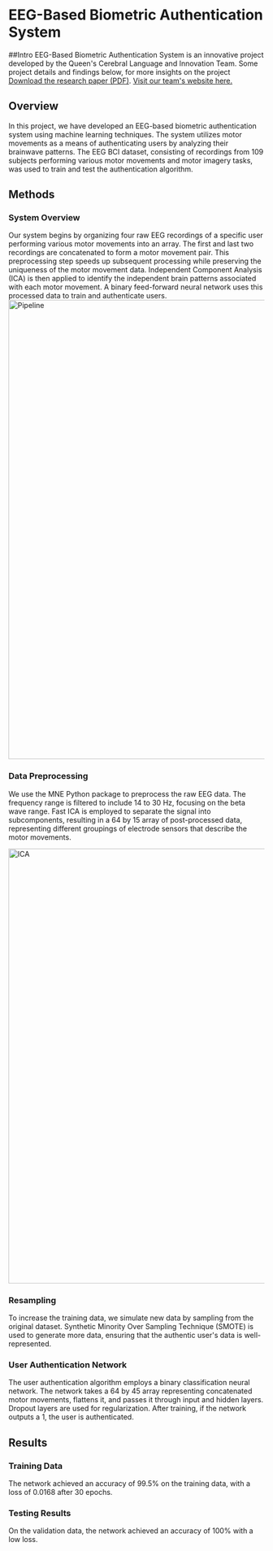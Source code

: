 # EEG-Based Biometric Authentication System

##Intro
EEG-Based Biometric Authentication System is an innovative project developed by the Queen's Cerebral Language and Innovation Team. Some project details and findings below, for more insights on the project [Download the research paper (PDF)](EEG_based_authentication_using_binary_cl.pdf). [Visit our team's website here.](https://www.queenscli.team/)


## Overview

In this project, we have developed an EEG-based biometric authentication system using machine learning techniques. The system utilizes motor movements as a means of authenticating users by analyzing their brainwave patterns. The EEG BCI dataset, consisting of recordings from 109 subjects performing various motor movements and motor imagery tasks, was used to train and test the authentication algorithm.

## Methods

### System Overview

Our system begins by organizing four raw EEG recordings of a specific user performing various motor movements into an array. The first and last two recordings are concatenated to form a motor movement pair. This preprocessing step speeds up subsequent processing while preserving the uniqueness of the motor movement data. Independent Component Analysis (ICA) is then applied to identify the independent brain patterns associated with each motor movement. A binary feed-forward neural network uses this processed data to train and authenticate users.
<img width="904" alt="Pipeline" src="https://github.com/mbenhamu/EEG-UserIdentification/assets/79335280/05f863a4-88d4-4e03-a924-074e099af437">

### Data Preprocessing

We use the MNE Python package to preprocess the raw EEG data. The frequency range is filtered to include 14 to 30 Hz, focusing on the beta wave range. Fast ICA is employed to separate the signal into subcomponents, resulting in a 64 by 15 array of post-processed data, representing different groupings of electrode sensors that describe the motor movements.


<img width="856" alt="ICA" src="https://github.com/mbenhamu/EEG-UserIdentification/assets/79335280/8eb5faae-d526-4432-bf9b-40db3f17d98b">

### Resampling
To increase the training data, we simulate new data by sampling from the original dataset. Synthetic Minority Over Sampling Technique (SMOTE) is used to generate more data, ensuring that the authentic user's data is well-represented.

### User Authentication Network

The user authentication algorithm employs a binary classification neural network. The network takes a 64 by 45 array representing concatenated motor movements, flattens it, and passes it through input and hidden layers. Dropout layers are used for regularization. After training, if the network outputs a 1, the user is authenticated.


## Results 

### Training Data

The network achieved an accuracy of 99.5% on the training data, with a loss of 0.0168 after 30 epochs.

### Testing Results

On the validation data, the network achieved an accuracy of 100% with a low loss.



